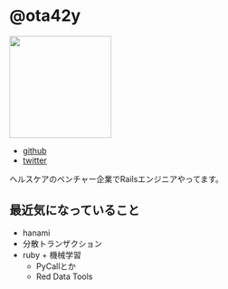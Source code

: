 # @ota42y
<img src="https://avatars1.githubusercontent.com/u/6755375?s=400&u=b672166e12b77fb22553348ac4d9fb035b69381c&v=4" width=180 />

- [github](https://github.com/ota42y)
- [twitter](https://twitter.com/ota42y)

ヘルスケアのベンチャー企業でRailsエンジニアやってます。  

## 最近気になっていること
- hanami 
- 分散トランザクション
- ruby + 機械学習
  - PyCallとか
  - Red Data Tools
